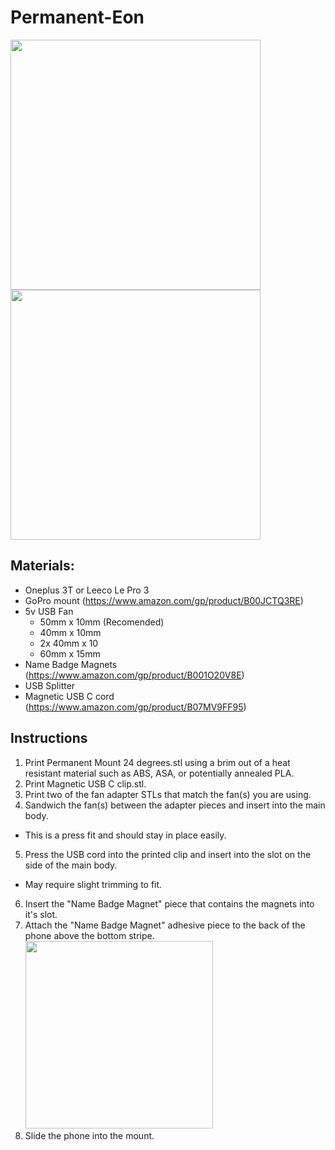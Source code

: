 # Permanent-Eon
<img src="https://raw.githubusercontent.com/Kiril-Lange/Permanent-Eon/master/Images/Front.png" width="400" /><img src="https://raw.githubusercontent.com/Kiril-Lange/Permanent-Eon/master/Images/Mounted.jpg" width="400" />
## Materials:
- Oneplus 3T or Leeco Le Pro 3
- GoPro mount (https://www.amazon.com/gp/product/B00JCTQ3RE)
- 5v USB Fan
  - 50mm x 10mm (Recomended)
  - 40mm x 10mm
  - 2x 40mm x 10
  - 60mm x 15mm
- Name Badge Magnets (https://www.amazon.com/gp/product/B001O20V8E)
- USB Splitter
- Magnetic USB C cord (https://www.amazon.com/gp/product/B07MV9FF95)

## Instructions
1. Print Permanent Mount 24 degrees.stl using a brim out of a heat resistant material such as ABS, ASA, or potentially annealed PLA.
2. Print Magnetic USB C clip.stl.
3. Print two of the fan adapter STLs that match the fan(s) you are using.
4. Sandwich the fan(s) between the adapter pieces and insert into the main body.
  - This is a press fit and should stay in place easily.
5. Press the USB cord into the printed clip and insert into the slot on the side of the main body.
  - May require slight trimming to fit.
6. Insert the "Name Badge Magnet" piece that contains the magnets into it's slot.
7. Attach the "Name Badge Magnet" adhesive piece to the back of the phone above the bottom stripe.<img src="https://raw.githubusercontent.com/Kiril-Lange/Permanent-Eon/master/Images/Magnet-Location.jpg" width="300" />
8. Slide the phone into the mount.
